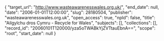 {
  "target_url": "http://www.wasteawarenesswales.org.uk/", 
  "end_date": null, 
  "date": "2006-01-01T12:00:00", 
  "slug": 28180504, 
  "publisher": "wasteawarenesswales.org.uk", 
  "open_access": true, 
  "npld": false, 
  "title": "Ailgylchu dros Cymru - Recycle for Wales", 
  "subjects": [], 
  "collections": [], 
  "record_id": "20060101T120000/yza5oTWABkYjZVTtauEbnA==", 
  "scope": "root", 
  "start_date": null
}


